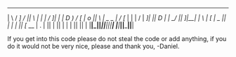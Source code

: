  ____     ___   ____  ___        ___ ___    ___  __ 
|    \   /  _] /    ||   \      |   |   |  /  _]|  |
|  D  ) /  [_ |  o  ||    \     | _   _ | /  [_ |  |
|    / |    _]|     ||  D  |    |  \_/  ||    _]|__|
|    \ |   [_ |  _  ||     |    |   |   ||   [_  __ 
|  .  \|     ||  |  ||     |    |   |   ||     ||  |
|__|\_||_____||__|__||_____|    |___|___||_____||__|
                                                       
If you get into this code please do not steal the 
code or add anything, if you do it would not be very
nice, please and thank you, 
-Daniel.
